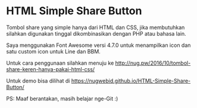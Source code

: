 # HTML Simple Share Button

Tombol share yang simple hanya dari HTML dan CSS, jika membutuhkan silahkan digunakan tinggal dikombinasikan dengan PHP atau bahasa lain.

Saya menggunakan Font Awesome versi 4.7.0 untuk menampilkan icon dan satu custom icon untuk Line dan BBM.

Untuk cara penggunaan silahkan menuju ke http://nug.pw/2016/10/tombol-share-keren-hanya-pakai-html-css/

Untuk demo bisa dilihat di https://nugwebid.github.io/HTML-Simple-Share-Button/

PS: Maaf berantakan, masih belajar nge-Git :)
